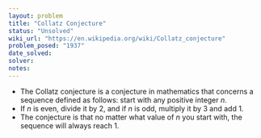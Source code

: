 ```yaml
---
layout: problem
title: "Collatz Conjecture"
status: "Unsolved"
wiki_url: "https://en.wikipedia.org/wiki/Collatz_conjecture"
problem_posed: "1937"
date_solved:
solver:
notes:
---
```


- The Collatz conjecture is a conjecture in mathematics that concerns a sequence defined as follows: start with any positive integer *n*.
- If *n* is even, divide it by 2, and if *n* is odd, multiply it by 3 and add 1.
- The conjecture is that no matter what value of *n* you start with, the sequence will always reach 1.

